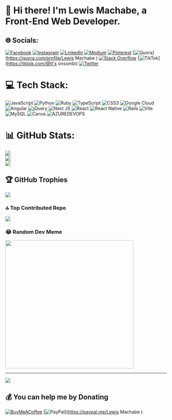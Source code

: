 # 👋 Hi there! I'm Lewis Machabe, a Front-End Web Developer.



## 🌐 Socials:
[![Facebook](https://img.shields.io/badge/Facebook-%231877F2.svg?logo=Facebook&logoColor=white)](https://facebook.com/Lewis_Machabe ) [![Instagram](https://img.shields.io/badge/Instagram-%23E4405F.svg?logo=Instagram&logoColor=white)](https://instagram.com/lewis_machabe) [![LinkedIn](https://img.shields.io/badge/LinkedIn-%230077B5.svg?logo=linkedin&logoColor=white)](https://linkedin.com/in/Lewis_Machabe ) [![Medium](https://img.shields.io/badge/Medium-12100E?logo=medium&logoColor=white)](https://medium.com/@Lewis_Machabe ) [![Pinterest](https://img.shields.io/badge/Pinterest-%23E60023.svg?logo=Pinterest&logoColor=white)](https://pinterest.com/Lewis_Machabe ) [![Quora](https://img.shields.io/badge/Quora-%23B92B27.svg?logo=Quora&logoColor=white)](https://quora.com/profile/Lewis Machabe ) [![Stack Overflow](https://img.shields.io/badge/-Stackoverflow-FE7A16?logo=stack-overflow&logoColor=white)](https://stackoverflow.com/users/Lewis_achabe ) [![TikTok](https://img.shields.io/badge/TikTok-%23000000.svg?logo=TikTok&logoColor=white)](https://tiktok.com/@It's onsombi) [![Twitter](https://img.shields.io/badge/Twitter-%231DA1F2.svg?logo=Twitter&logoColor=white)](https://twitter.com/It'z_onSombi) 

# 💻 Tech Stack:
![JavaScript](https://img.shields.io/badge/javascript-%23323330.svg?style=for-the-badge&logo=javascript&logoColor=%23F7DF1E) ![Python](https://img.shields.io/badge/python-3670A0?style=for-the-badge&logo=python&logoColor=ffdd54) ![Ruby](https://img.shields.io/badge/ruby-%23CC342D.svg?style=for-the-badge&logo=ruby&logoColor=white) ![TypeScript](https://img.shields.io/badge/typescript-%23007ACC.svg?style=for-the-badge&logo=typescript&logoColor=white) ![CSS3](https://img.shields.io/badge/css3-%231572B6.svg?style=for-the-badge&logo=css3&logoColor=white) ![Google Cloud](https://img.shields.io/badge/GoogleCloud-%234285F4.svg?style=for-the-badge&logo=google-cloud&logoColor=white) ![Angular](https://img.shields.io/badge/angular-%23DD0031.svg?style=for-the-badge&logo=angular&logoColor=white) ![jQuery](https://img.shields.io/badge/jquery-%230769AD.svg?style=for-the-badge&logo=jquery&logoColor=white) ![Next JS](https://img.shields.io/badge/Next-black?style=for-the-badge&logo=next.js&logoColor=white) ![React](https://img.shields.io/badge/react-%2320232a.svg?style=for-the-badge&logo=react&logoColor=%2361DAFB) ![React Native](https://img.shields.io/badge/react_native-%2320232a.svg?style=for-the-badge&logo=react&logoColor=%2361DAFB) ![Rails](https://img.shields.io/badge/rails-%23CC0000.svg?style=for-the-badge&logo=ruby-on-rails&logoColor=white) ![Vite](https://img.shields.io/badge/vite-%23646CFF.svg?style=for-the-badge&logo=vite&logoColor=white) ![MySQL](https://img.shields.io/badge/mysql-%2300000f.svg?style=for-the-badge&logo=mysql&logoColor=white) ![Canva](https://img.shields.io/badge/Canva-%2300C4CC.svg?style=for-the-badge&logo=Canva&logoColor=white) ![AZUREDEVOPS](https://img.shields.io/badge/azuredevops-0078D7.svg?style=for-the-badge&logo=azuredevops&logoColor=white&color=%230078D7)
# 📊 GitHub Stats:
![](https://github-readme-stats.vercel.app/api?username=12492sachet&theme=dark&hide_border=false&include_all_commits=true&count_private=false)<br/>
![](https://github-readme-streak-stats.herokuapp.com/?user=12492sachet&theme=dark&hide_border=false)<br/>
![](https://github-readme-stats.vercel.app/api/top-langs/?username=12492sachet&theme=dark&hide_border=false&include_all_commits=true&count_private=false&layout=compact)

## 🏆 GitHub Trophies
![](https://github-profile-trophy.vercel.app/?username=12492sachet&theme=radical&no-frame=false&no-bg=false&margin-w=4)

### 🔝 Top Contributed Repo
![](https://github-contributor-stats.vercel.app/api?username=12492sachet&limit=5&theme=dark&combine_all_yearly_contributions=true)

### 😂 Random Dev Meme
<img src='https://randommeme-five.vercel.app/' style="height: 400px;"/>

---
[![](https://visitcount.itsvg.in/api?id=12492sachet&icon=0&color=0)](https://visitcount.itsvg.in)

  ## 💰 You can help me by Donating
  [![BuyMeACoffee](https://img.shields.io/badge/Buy%20Me%20a%20Coffee-ffdd00?style=for-the-badge&logo=buy-me-a-coffee&logoColor=black)](https://buymeacoffee.com/0721967784) [![PayPal](https://img.shields.io/badge/PayPal-00457C?style=for-the-badge&logo=paypal&logoColor=white)](https://paypal.me/Lewis Machabe ) 

  
<!-- Proudly created with GPRM ( https://gprm.itsvg.in ) -->
